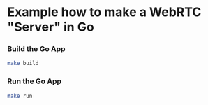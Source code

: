 # Example how to make a WebRTC "Server" in Go

### Build the Go App
```bash
make build
```
### Run the Go App
```bash
make run
```

